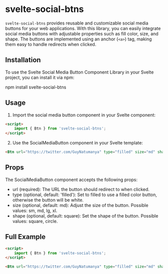 # svelte-social-btns

`svelte-social-btns` provides reusable and customizable social media buttons for your web applications. With this library, you can easily integrate social media buttons with adjustable properties such as fill color, size, and shape. The buttons are implemented using an anchor (`<a>`) tag, making them easy to handle redirects when clicked.

## Installation

To use the Svelte Social Media Button Component Library in your Svelte project, you can install it via npm:

npm install svelte-social-btns

## Usage

1. Import the social media button component in your Svelte component:

```html
<script>
	import { Btn } from 'svelte-social-btns';
</script>
```

2. Use the SocialMediaButton component in your Svelte template:

```html
<Btn url="https://twitter.com/GuyNatumanya" type="filled" size="md" shape="circle" />
```

## Props

The SocialMediaButton component accepts the following props:

- url (required): The URL the button should redirect to when clicked.
- type (optional, default: 'filled'): Set to filled to use a filled color button, otherwise the button will be white.
- size (optional, default: md): Adjust the size of the button. Possible values: sm, md, lg, xl.
- shape (optional, default: square): Set the shape of the button. Possible values: square, circle.

## Full Example

```html
<script>
	import { Btn } from 'svelte-social-btns';
</script>

<Btn url="https://twitter.com/GuyNatumanya" type="filled" size="md" shape="circle" />
```
